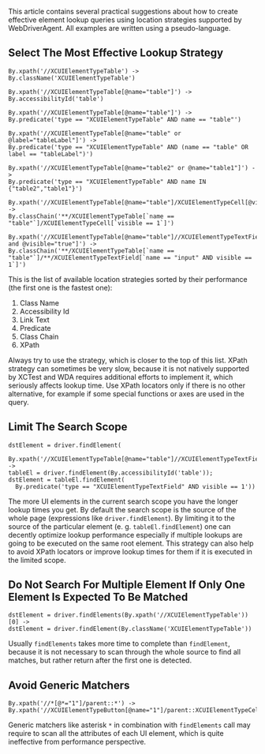 This article contains several practical suggestions about how to create effective element lookup queries using location strategies supported by WebDriverAgent. All examples are written using a pseudo-language.

## Select The Most Effective Lookup Strategy

```
By.xpath('//XCUIElementTypeTable') -> 
By.className('XCUIElementTypeTable')

By.xpath('//XCUIElementTypeTable[@name="table"]') -> 
By.accessibilityId('table')

By.xpath('//XCUIElementTypeTable[@name="table"]') -> 
By.predicate('type == "XCUIElementTypeTable" AND name == "table"')

By.xpath('//XCUIElementTypeTable[@name="table" or @label="tableLabel"]') -> 
By.predicate('type == "XCUIElementTypeTable" AND (name == "table" OR label == "tableLabel")')

By.xpath('//XCUIElementTypeTable[@name="table2" or @name="table1"]') -> 
By.predicate('type == "XCUIElementTypeTable" AND name IN {"table2","table1"}')

By.xpath('//XCUIElementTypeTable[@name="table"]/XCUIElementTypeCell[@visible="true"]') ->
By.classChain('**/XCUIElementTypeTable[`name == "table"`]/XCUIElementTypeCell[`visible == 1`]')

By.xpath('//XCUIElementTypeTable[@name="table"]//XCUIElementTypeTextField[@name='input' and @visible="true"]') ->
By.classChain('**/XCUIElementTypeTable[`name == "table"`]/**/XCUIElementTypeTextField[`name == "input" AND visible == 1`]')
```

This is the list of available location strategies sorted by their performance (the first one is the fastest one):

1. Class Name
1. Accessibility Id
1. Link Text
1. Predicate
1. Class Chain
1. XPath

Always try to use the strategy, which is closer to the top of this list. XPath strategy can sometimes be very slow, because it is not natively supported by XCTest and WDA requires additional efforts to implement it, which seriously affects lookup time. Use XPath locators only if there is no other alternative, for example if some special functions or axes are used in the query.

## Limit The Search Scope

```
dstElement = driver.findElement(
  By.xpath('//XCUIElementTypeTable[@name="table"]//XCUIElementTypeTextField[@visible="true"]')) -> 
tableEl = driver.findElement(By.accessibilityId('table'));
dstElement = tableEl.findElement(
  By.predicate('type == "XCUIElementTypeTextField" AND visible == 1'))
```

The more UI elements in the current search scope you have the longer lookup times you get. By default the search scope is the source of the whole page (expressions like `driver.findElement`). By limiting it to the source of the particular element (e. g. `tableEl.findElement`) one can decently optimize lookup performance especially if multiple lookups are going to be executed on the same root element.
This strategy can also help to avoid XPath locators or improve lookup times for them if it is executed in the limited scope.

## Do Not Search For Multiple Element If Only One Element Is Expected To Be Matched

```
dstElement = driver.findElements(By.xpath('//XCUIElementTypeTable'))[0] -> 
dstElement = driver.findElement(By.className('XCUIElementTypeTable'))
```

Usually `findElements` takes more time to complete than `findElement`, because it is not necessary to scan through the whole source to find all matches, but rather return after the first one is detected.

## Avoid Generic Matchers

```
By.xpath('//*[@*="1"]/parent::*') -> 
By.xpath('//XCUIElementTypeButton[@name="1"]/parent::XCUIElementTypeCell')
```

Generic matchers like asterisk `*` in combination with `findElements` call may require to scan all the attributes of each UI element, which is quite ineffective from performance perspective. 